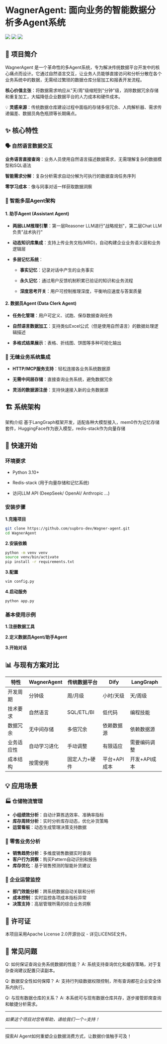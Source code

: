 # WagnerAgent: 面向业务的智能数据分析多Agent系统
![](https://img.shields.io/badge/AI-Agent-orange)
![](https://img.shields.io/badge/License-Apache2.0-blue)
![](https://img.shields.io/badge/Python-3.10+-green)

## 🎯 项目简介
WagnerAgent 是一个革命性的多Agent系统，专为解决传统数据平台开发中的核心痛点而设计。它通过自然语言交互，让业务人员能够直接访问和分析分散在各个业务系统中的数据，无需经过繁琐的数据仓库分层加工和报表开发流程。

**核心价值主张**：将数据需求响应从"天/周"级缩短到"分钟"级，消除数据冗余存储和重复加工，大幅降低企业数据平台的人力成本和硬件成本。

💡 **灵感来源**：传统数据仓库建设过程中面临的存储多倍冗余、人肉解析器、需求传递偏差、数据员角色瓶颈等长期痛点。

## ✨ 核心特性
### 🗣️ 自然语言数据交互
**业务语言直接查询**：业务人员使用自然语言描述数据需求，无需理解复杂的数据模型和SQL语法

**智能需求分解**：复杂分析需求自动分解为可执行的数据查询任务序列

**零学习成本**：像与同事对话一样获取数据洞察

### 🧠 智能多层Agent架构
#### 1. 助手Agent (Assistant Agent)
- **两层LLM推理引擎**：第一层Reasoner LLM进行"战略规划"，第二层Chat LLM负责"战术执行"

- **动态知识库集成**：支持上传业务文档(MRD)，自动构建企业业务语义层和业务逻辑层

- **多层记忆系统**：
  - **事实记忆**：记录对话中产生的业务事实

  - **永久记忆**：通过用户反馈机制积累已验证的知识和业务流程

  - **深度思考开关**：用户可控制推理深度，平衡响应速度与答案质量

#### 2. 数据员Agent (Data Clerk Agent)
- **任务化管理**：用户可定义、试跑、保存数据查询任务

- **自然语言数据加工**：支持类似Excel公式（但是使用自然语言）的数据处理逻辑描述

- **多格式结果展示**：表格、折线图、饼图等多种可视化输出

### 🔌 无缝业务系统集成
- **HTTP/MCP服务支持**：轻松连接各业务系统数据源

- **无需中间层存储**：直接查询业务系统，避免数据冗余

- **灵活的数据源注册**：支持快速接入新的业务数据源

## 🏗️ 系统架构

架构介绍
基于LangGraph框架开发，适配各种大模型接入，mem0作为记忆存储套件，HuggingFace作为嵌入模型，redis-stack作为向量存储


## 🚀 快速开始
### 环境要求
- Python 3.10+

- Redis-stack (用于向量存储和记忆系统)

- 访问LLM API (DeepSeek/ OpenAI/ Anthropic ...)

### 安装步骤

**1.克隆项目**

```bash
git clone https://github.com/supbro-dev/Wagner-agent.git
cd WagnerAgent
```

**2.安装依赖**

```bash
python -m venv venv
source venv/bin/activate
pip install -r requirements.txt
```

**3.配置**
```bash
vim config.py
```

**4.启动服务**
```bash
python app.py
```

### 基本使用示例
**1.注册数据工具**

**2.定义数据员Agent/助手Agent**

**3.开始对话**

## 📊 与现有方案对比

| 特性	| WagnerAgent | 传统数据平台   | Dify | LangGraph |
|-------|-------|----------| -------|-------|
| 开发周期 |	分钟级 | 	周/月级    |	小时/天级 |	天/周级 |  
| 技术要求 |	自然语言	| SQL/ETL/BI |	低代码 |	编程技能 |
| 数据冗余 |	无中间存储 | 多倍冗余 |	依赖数据源 |	依赖数据源 |
| 业务适应性 |	自动学习进化 |	手动调整 |	有限适应 |	需要编码调整 |
| 成本结构 | 按需使用 |	固定人力+硬件 |	平台+API成本 |	开发+API成本 |


## 💡 应用场景
### 🏭 仓储物流管理
- **小组绩效分析**：自动计算拣选效率、准确率指标
- **库存周转分析**：实时分析库存动态，优化补货策略
- **运营看板**：动态生成管理决策支持数据

### 🛒 零售业务分析
- **销售趋势分析**：多维度销售数据实时查询
- **客户行为洞察**：购买Pattern自动识别和报告
- **库存优化**：基于销售预测的智能补货建议

### 🏢 企业运营监控
- **部门效能分析**：跨系统数据自动关联和分析
- **成本控制**：实时监控各项成本指标异常
- **决策支持**：高层管理所需的综合业务洞察

## 📄 许可证
本项目采用Apache License 2.0开源协议 - 详见LICENSE文件。

## 🙋 常见问题
Q: 如何保证查询业务系统数据的性能？
A: 系统支持查询优化和缓存策略，对于复杂查询建议配置只读副本。

Q: 数据安全性如何保障？
A: 支持行列级数据权限控制，所有查询都在企业安全体系内执行。

Q: 与现有数据仓库的关系？
A: 本系统可与现有数据仓库共存，逐步接管即席查询和敏捷分析需求。

---------------------

*如果这个项目对您有帮助，请给我们一个⭐️支持！*

---------------------

探索AI Agent如何重塑企业数据消费方式，让数据价值触手可及！